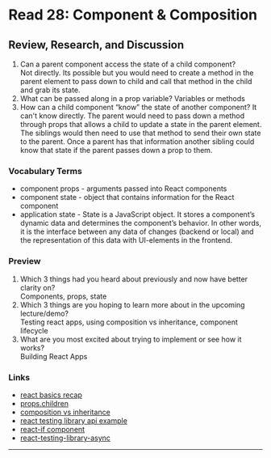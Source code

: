 # Read 28: Component & Composition

## Review, Research, and Discussion

1. Can a parent component access the state of a child component?  
   Not directly. Its possible but you would need to create a method in the parent element to pass down to child and call that method in the child and grab its state.
1. What can be passed along in a prop variable?
   Variables or methods
1. How can a child component “know” the state of another component?
   It can't know directly. The parent would need to pass down a method through props that allows a child to update a state in the parent element. The siblings would then need to use that method to send their own state to the parent. Once a parent has that information another sibling could know that state if the parent passes down a prop to them.

### Vocabulary Terms

- component props - arguments passed into React components
- component state - object that contains information for the React component
- application state - State is a JavaScript object. It stores a component’s dynamic data and determines the component’s behavior. In other words, it is the interface between any data of changes (backend or local) and the representation of this data with UI-elements in the frontend.

### Preview

1. Which 3 things had you heard about previously and now have better clarity on?  
   Components, props, state
1. Which 3 things are you hoping to learn more about in the upcoming lecture/demo?  
   Testing react apps, using composition vs inheritance, component lifecycle
1. What are you most excited about trying to implement or see how it works?  
   Building React Apps

### Links

- [react basics recap](https://medium.freecodecamp.org/these-are-the-concepts-you-should-know-in-react-js-after-you-learn-the-basics-ee1d2f4b8030)
- [props.children](https://codeburst.io/a-quick-intro-to-reacts-props-children-cb3d2fce4891)
- [composition vs inheritance](https://reactjs.org/docs/composition-vs-inheritance.html)
- [react testing library api example](https://testing-library.com/docs/react-testing-library/example-intro)
- [react-if component](https://www.npmjs.com/package/react-if)
- [react-testing-library-async](https://testing-library.com/docs/dom-testing-library/api-async)

<hr>